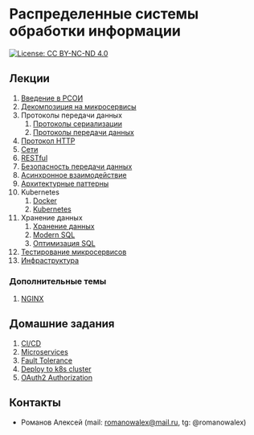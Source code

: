 # Распределенные системы обработки информации

[![License: CC BY-NC-ND 4.0](https://img.shields.io/badge/License-CC%20BY--NC--ND%204.0-lightgrey.svg)](https://creativecommons.org/licenses/by-nc-nd/4.0/)

## Лекции

1. [Введение в РСОИ](/введение%20в%20рсои)
2. [Декомпозиция на микросервисы](/декомпозиция%20на%20микросервисы)
3. Протоколы передачи данных
    1. [Протоколы сериализации](/протоколы%20передачи%20данных/serialization.md)
    2. [Протоколы передачи данных](/протоколы%20передачи%20данных/protocols.md)
4. [Протокол HTTP](/протокол%20http)
5. [Сети](/сети)
6. [RESTful](/restful)
7. [Безопасность передачи данных](/безопасность%20передачи%20данных)
8. [Асинхронное взаимодействие](/асинхронное%20взаимодействие)
9. [Архитектурные паттерны](/архитектурные%20паттерны)
10. Kubernetes
    1. [Docker](/kubernetes/docker.md)
    2. [Kubernetes](/kubernetes/kubernetes.md)
11. Хранение данных
    1. [Хранение данных](/хранение%20данных/databases.md)
    2. [Modern SQL](/хранение%20данных/sql.md)
    3. [Оптимизация SQL](/хранение%20данных/optimization.md)
12. [Тестирование микросервисов](/тестирование)
13. [Инфраструктура](/инфраструктура)

### Дополнительные темы

1. [NGINX](/nginx)

## Домашние задания

1. [CI/CD](https://github.com/bmstu-rsoi/lab1-template)
2. [Microservices](https://github.com/bmstu-rsoi/lab2-template)
3. [Fault Tolerance](https://github.com/bmstu-rsoi/lab3-template)
4. [Deploy to k8s cluster](https://github.com/bmstu-rsoi/lab4-template)
5. [OAuth2 Authorization](https://github.com/bmstu-rsoi/lab5-template)

## Контакты

* Романов Алексей (mail: romanowalex@mail.ru, tg: @romanowalex)

